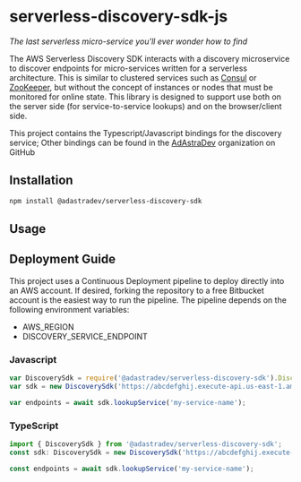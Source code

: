 # serverless-discovery-sdk-js

*The last serverless micro-service you'll ever wonder how to find*

The AWS Serverless Discovery SDK interacts with a discovery microservice to discover endpoints for micro-services written for a serverless architecture. This is similar to clustered services such as [Consul](https://www.consul.io/intro/index.html) or [ZooKeeper](https://zookeeper.apache.org/), but without the concept of instances or nodes that must be monitored for online state. This library is designed to support use both on the server side (for service-to-service lookups) and on the browser/client side.

This project contains the Typescript/Javascript bindings for the discovery service; Other bindings can be found in the [AdAstraDev](https://github.com/adastradev) organization on GitHub

## Installation 
```sh
npm install @adastradev/serverless-discovery-sdk
```
## Usage

## Deployment Guide
This project uses a Continuous Deployment pipeline to deploy directly into an AWS account. If desired, forking the repository to a free Bitbucket account is the easiest way to run the pipeline. The pipeline depends on the following environment variables:
* AWS_REGION
* DISCOVERY_SERVICE_ENDPOINT

### Javascript
```javascript
var DiscoverySdk = require('@adastradev/serverless-discovery-sdk').DiscoverySdk;
var sdk = new DiscoverySdk('https://abcdefghij.execute-api.us-east-1.amazonaws.com/prod', 'us-east-1');

var endpoints = await sdk.lookupService('my-service-name');
```

### TypeScript
```typescript
import { DiscoverySdk } from '@adastradev/serverless-discovery-sdk';
const sdk: DiscoverySdk = new DiscoverySdk('https://abcdefghij.execute-api.us-east-1.amazonaws.com/prod', 'us-east-1');

const endpoints = await sdk.lookupService('my-service-name');

